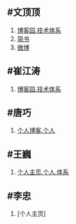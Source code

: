 #文顶顶
-------

1. [博客园.技术体系](http://www.cnblogs.com/wendingding/)
2. [简书](http://www.jianshu.com/users/c5703017b9f5/latest_articles)
3. [微博](http://weibo.com/p/1005053800117445/home?from=page_100505_profile&wvr=6&mod=data&is_hot=1)

#崔江涛
---------
1. [博客园.技术体系](http://www.cnblogs.com/kenshincui/default.aspx?page=2)

#唐巧
--------
1. [个人博客.个人](http://blog.devtang.com)

#王巍
--------
1. [个人主页.个人.体系](http://onevcat.com)

#李忠
------
1. [个人主页]